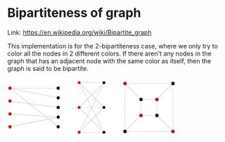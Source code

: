 # Bipartiteness of graph
Link: https://en.wikipedia.org/wiki/Bipartite_graph

This implementation is for the 2-bipartiteness case, where we only try to color all the nodes in 2 different colors. 
If there aren't any nodes in the graph that has an adjacent node with the same color as itself, then the graph is said to
be bipartite.

![Bipartite graph](bipartite%20graph.png)